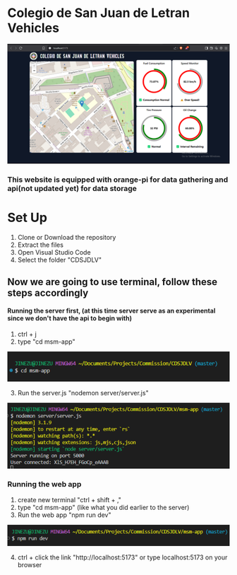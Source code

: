 # Colegio de San Juan de Letran Vehicles

![cdDemo](./msm-app/src/components/dashboard/images/screenDemo.png)

### This website is equipped with orange-pi for data gathering and api(not updated yet) for data storage

# Set Up

1. Clone or Download the repository
2. Extract the files 
3. Open Visual Studio Code
4. Select the folder "CDSJDLV"


## Now we are going to use terminal, follow these steps accordingly 

#### Running the server first, (at this time server serve as an experimental since we don't have the api to begin with)

1. ctrl + j
2. type "cd msm-app"

![cdDemo](./msm-app/src/components/dashboard/images/cdDemo.png)

3. Run the server.js "nodemon server/server.js"

![serverDemo](./msm-app/src/components/dashboard/images/serverDemo.png)

### Running the web app
1. create new terminal "ctrl + shift + ,"
2. type "cd msm-app" (like what you did earlier to the server)
3. Run the web app "npm run dev"

![runDevDemo](./msm-app/src/components/dashboard/images/runDevDemo.png)

4. ctrl + click the link "http://localhost:5173" or type localhost:5173 on your browser




